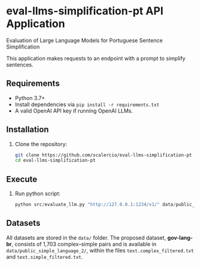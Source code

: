 # eval-llms-simplification-pt API Application
Evaluation of Large Language Models for Portuguese Sentence Simplification

This application makes requests to an endpoint with a prompt to simplify sentences.

## Requirements

- Python 3.7+
- Install dependencies via `pip install -r requirements.txt`
- A valid OpenAI API key if running OpenAI LLMs.

## Installation

1. Clone the repository:
   ```bash
   git clone https://github.com/scalercio/eval-llms-simplification-pt
   cd eval-llms-simplification-pt

## Execute

1. Run python script:
   ```python
   python src/evaluate_llm.py "http://127.0.0.1:1234/v1/" data/public_simple_language/test.complex data/public_simple_language/test.simple public_simple_language

## Datasets

All datasets are stored in the `data/` folder. The proposed dataset, **gov-lang-br**, consists of 1,703 complex–simple pairs and is available in `data/public_simple_language_2/`, within the files `text.complex_filtered.txt` and `text.simple_filtered.txt`.